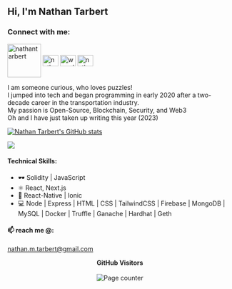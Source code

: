 <h2 align="left">Hi, I'm Nathan Tarbert</h2>
<p align="left">

<h3 align="left">Connect with me:</h3>
<p align="left">
<a href="https://dev.to/nathan_tarbert" target="blank"><img align="center" src="https://ziadoua.github.io/m3-Markdown-Badges/badges/Devto/devto3.svg" alt="nathantarbert" height="75" width="75" /></a>
<a href="https://twitter.com/nathan_tarbert" target="blank"><img align="center" src="https://raw.githubusercontent.com/rahuldkjain/github-profile-readme-generator/master/src/images/icons/Social/twitter.svg" alt="nathantarbert" height="25" width="35" /></a>
<a href="https://www.linkedin.com/in/nathan-tarbert" target="blank"><img align="center" src="https://raw.githubusercontent.com/rahuldkjain/github-profile-readme-generator/master/src/images/icons/Social/linked-in-alt.svg" alt="www.linkedin.com/in/nathan-tarbert" height="25" width="35" /></a>
<a href="https://instagram.com/nathan_tarbert" target="blank"><img align="center" src="https://raw.githubusercontent.com/rahuldkjain/github-profile-readme-generator/master/src/images/icons/Social/instagram.svg" alt="nathantarbert" height="25" width="35" /></a>
</p>

<p>
I am someone curious, who loves puzzles! <br>
I jumped into tech and began programming in early 2020 after a two-decade career in the transportation industry. <br>
My passion is Open-Source, Blockchain, Security, and Web3 <br>
Oh and I have just taken up writing this year (2023)
</p>

<a href="http://www.github.com/NathanTarbert"><img src="https://github-readme-stats.vercel.app/api?username=NathanTarbert&show_icons=true&hide=&count_private=true&title_color=0891b2&text_color=ffffff&icon_color=0891b2&bg_color=1c1917&hide_border=true&show_icons=true" alt="Nathan Tarbert's GitHub stats" /></a>

<a href="http://www.github.com/NathanTarbert"><img src="https://github-readme-streak-stats.herokuapp.com/?user=NathanTarbert&stroke=ffffff&background=1c1917&ring=0891b2&fire=0891b2&currStreakNum=ffffff&currStreakLabel=0891b2&sideNums=ffffff&sideLabels=ffffff&dates=ffffff&hide_border=true" /></a>

#### Technical Skills:
* 🕶️ Solidity | JavaScript
* ⚛  React, Next.js
* 📱 React-Native | Ionic
* 💻 Node | Express | HTML | CSS | TailwindCSS | Firebase | MongoDB | MySQL | Docker | Truffle | Ganache | Hardhat | Geth


#### 📫 reach me @: 

nathan.m.tarbert@gmail.com


 <p align="center">
  <b>GitHub Visitors</b>
  <br>
  <br>
<img alt="Page counter" src="https://profile-counter.glitch.me/NathanTarbert/count.svg">
</p>









